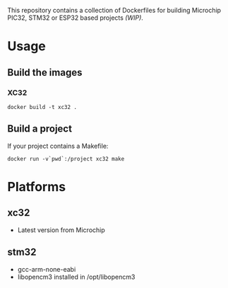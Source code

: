 This repository contains a collection of Dockerfiles for building
Microchip PIC32, STM32 or ESP32 based projects *(WIP)*.

# Usage

## Build the images
### XC32
```
docker build -t xc32 .
```

## Build a project
If your project contains a Makefile:
```
docker run -v`pwd`:/project xc32 make
```

# Platforms
## xc32
* Latest version from Microchip

## stm32
* gcc-arm-none-eabi
* libopencm3 installed in /opt/libopencm3
